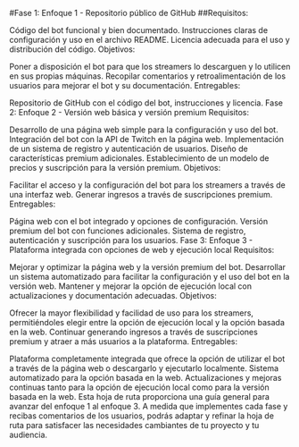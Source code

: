 #Fase 1: Enfoque 1 - Repositorio público de GitHub
##Requisitos:

Código del bot funcional y bien documentado.
Instrucciones claras de configuración y uso en el archivo README.
Licencia adecuada para el uso y distribución del código.
Objetivos:

Poner a disposición el bot para que los streamers lo descarguen y lo utilicen en sus propias máquinas.
Recopilar comentarios y retroalimentación de los usuarios para mejorar el bot y su documentación.
Entregables:

Repositorio de GitHub con el código del bot, instrucciones y licencia.
Fase 2: Enfoque 2 - Versión web básica y versión premium
Requisitos:

Desarrollo de una página web simple para la configuración y uso del bot.
Integración del bot con la API de Twitch en la página web.
Implementación de un sistema de registro y autenticación de usuarios.
Diseño de características premium adicionales.
Establecimiento de un modelo de precios y suscripción para la versión premium.
Objetivos:

Facilitar el acceso y la configuración del bot para los streamers a través de una interfaz web.
Generar ingresos a través de suscripciones premium.
Entregables:

Página web con el bot integrado y opciones de configuración.
Versión premium del bot con funciones adicionales.
Sistema de registro, autenticación y suscripción para los usuarios.
Fase 3: Enfoque 3 - Plataforma integrada con opciones de web y ejecución local
Requisitos:

Mejorar y optimizar la página web y la versión premium del bot.
Desarrollar un sistema automatizado para facilitar la configuración y el uso del bot en la versión web.
Mantener y mejorar la opción de ejecución local con actualizaciones y documentación adecuadas.
Objetivos:

Ofrecer la mayor flexibilidad y facilidad de uso para los streamers, permitiéndoles elegir entre la opción de ejecución local y la opción basada en la web.
Continuar generando ingresos a través de suscripciones premium y atraer a más usuarios a la plataforma.
Entregables:

Plataforma completamente integrada que ofrece la opción de utilizar el bot a través de la página web o descargarlo y ejecutarlo localmente.
Sistema automatizado para la opción basada en la web.
Actualizaciones y mejoras continuas tanto para la opción de ejecución local como para la versión basada en la web.
Esta hoja de ruta proporciona una guía general para avanzar del enfoque 1 al enfoque 3. A medida que implementes cada fase y recibas comentarios de los usuarios, podrás adaptar y refinar la hoja de ruta para satisfacer las necesidades cambiantes de tu proyecto y tu audiencia.
